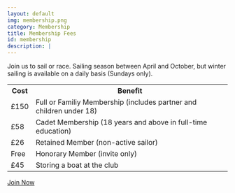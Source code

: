 ```yaml
---
layout: default
img: membership.png
category: Membership
title: Membership Fees
id: membership
description: |
---
```

  <p>Join us to sail or race. Sailing season between April and October, but winter sailing is available on a daily basis (Sundays only).
  <table class="table table-hover">
  <tbody>
  <tr><th>Cost</th><th>Benefit</th></tr>
  <tr>
  <td>£150</td>
  <td>Full or Familiy Membership (includes partner and children under 18)</td>
  </tr>
  <tr>
  <td>£58</td>
  <td>Cadet Membership (18 years and above in full-time education)</td>
  </tr>
  <tr>
  <td>£26</td>
  <td>Retained Member (non-active sailor)</td>
  </tr>
  <tr>
  <td>Free</td>
  <td>Honorary Member (invite only)</td>
  </tr>
  <tr>
  <td>£45</td>
  <td>Storing a boat at the club</td>
  </tr>
  </tbody>
  </table>

  <p><a href="http://membership.sheffieldviking.org.uk" class="btn btn-primary btn-lg pull-right">Join Now</a></p>
